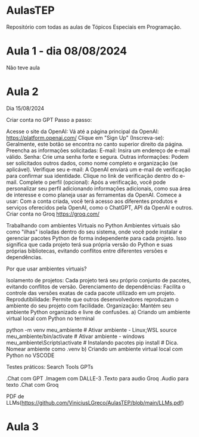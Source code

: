 # AulasTEP
Repositório com todas as aulas de Tópicos Especiais em Programação.

# Aula 1 - dia 08/08/2024
Não teve aula

# Aula 2
Dia 15/08/2024

Criar conta no GPT
Passo a passo:

Acesse o site da OpenAI: Vá até a página principal da OpenAI: https://platform.openai.com/
Clique em "Sign Up" (Inscreva-se): Geralmente, este botão se encontra no canto superior direito da página.
Preencha as informações solicitadas:
E-mail: Insira um endereço de e-mail válido.
Senha: Crie uma senha forte e segura.
Outras informações: Podem ser solicitados outros dados, como nome completo e organização (se aplicável).
Verifique seu e-mail: A OpenAI enviará um e-mail de verificação para confirmar sua identidade. Clique no link de verificação dentro do e-mail.
Complete o perfil (opcional): Após a verificação, você pode personalizar seu perfil adicionando informações adicionais, como sua área de interesse e como planeja usar as ferramentas da OpenAI.
Comece a usar: Com a conta criada, você terá acesso aos diferentes produtos e serviços oferecidos pela OpenAI, como o ChatGPT, API da OpenAI e outros.
Criar conta no Groq
https://groq.com/

Trabalhando com ambientes Virtuais no Python
Ambientes virtuais são como "ilhas" isoladas dentro do seu sistema, onde você pode instalar e gerenciar pacotes Python de forma independente para cada projeto. Isso significa que cada projeto terá sua própria versão do Python e suas próprias bibliotecas, evitando conflitos entre diferentes versões e dependências.

Por que usar ambientes virtuais?

Isolamento de projetos: Cada projeto terá seu próprio conjunto de pacotes, evitando conflitos de versão.
Gerenciamento de dependências: Facilita o controle das versões exatas de cada pacote utilizado em um projeto.
Reprodutibilidade: Permite que outros desenvolvedores reproduzam o ambiente do seu projeto com facilidade.
Organização: Mantém seu ambiente Python organizado e livre de confusões.
a) Criando um ambiente virtual local com Python no terminal

python -m venv meu_ambiente # Ativar ambiente - Linux;WSL source meu_ambiente/bin/activate # Ativar ambiente - windows meu_ambiente\Scripts\activate # Instalando pacotes pip install <module name> # Dica. Nomear ambiente como .venv
b) Criando um ambiente virtual local com Python no VSCODE

Testes práticos:
Search Tools GPTs

.Chat com GPT
.Imagem com DALLE-3
.Texto para audio Groq
.Audio para texto
.Chat com Groq

PDF de LLMs(https://github.com/ViniciusLGreco/AulasTEP/blob/main/LLMs.pdf)

# Aula 3
